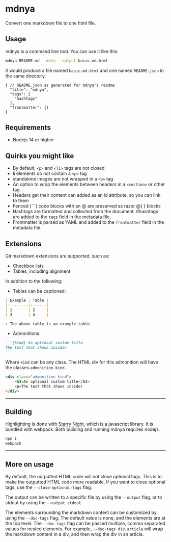 # mdnya

Convert one markdown file to one html file.

## Usage

mdnya is a command line tool. You can use it like this:
```sh
mdnya README.md --meta --output basic.md.html
```
It would produce a file named `basic.md.html` and one named `README.json` in the same directory.

```jsonc
{ // README.json as generated for mdnya's readme
  "title": "mdnya",
  "tags": [
    "hashtags"
  ],
  "frontmatter": {}
}
```

## Requirements

- Nodejs 14 or higher

## Quirks you might like

- By default, `<p>` and `<li>` tags are not closed
- li elements do not contain a `<p>` tag
- standalone images are not wrapped in a `<p>` tag
- An option to wrap the elements between headers in a `<section>` or other tag
- Headers get their content can added as an id attribute, so you can link to them
- Fenced (```) code blocks with an @ are preserved as razor @{ } blocks
- Hashtags are formatted and collected from the document. #hashtags are added to the `tags` field in the metadata file.
- Frontmatter is parsed as YAML and added to the `frontmatter` field in the metadata file.

## Extensions

Git markdown extensions are supported, such as:
- Checkbox lists
- Tables, including alignment

In addition to the following:
- Tables can be captioned:
```md
| Example | Table |
|:--------|:------|
| 1       | 2     |
| 3       | 4     |

: The above table is an example table.
```

- Admonitions:
````md
```{kind} An optional custom title
The text that shows inside!
```
````
Where `kind` can be any class. The HTML div for this admonition will have the classes `admonition kind`.
```html
<div class="admonition kind">
    <h3>An optional custom title</h3>
    <p>The text that shows inside!
</div>
```

---

## Building

Highlighting is done with [Starry Night](https://github.com/wooorm/starry-night), which is a javascript library. It is bundled with webpack. Both building and running mdnya requires nodejs.
```sh
npm i
webpack
```

---

## More on usage

By default, the outputted HTML code will not close optional tags. This is to make the outputted HTML code more readable. If you want to close optional tags, use the `--close-optional-tags` flag.

The output can be written to a specific file by using the `--output` flag, or to stdout by using the `--output stdout`.

The elements surrounding the markdown content can be customized by using the `--doc-tags` flag. The default value is none, and the elements are at the top level. The `--doc-tags` flag can be passed multiple, comma separated values for nested elements. For example, `--doc-tags div,article` will wrap the markdown content in a div, and then wrap the div in an article.
